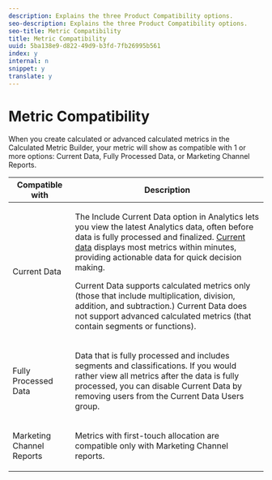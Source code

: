 ```yaml
---
description: Explains the three Product Compatibility options.
seo-description: Explains the three Product Compatibility options.
seo-title: Metric Compatibility
title: Metric Compatibility
uuid: 5ba138e9-d822-49d9-b3fd-7fb26995b561
index: y
internal: n
snippet: y
translate: y
---
```


# Metric Compatibility

When you create calculated or advanced calculated metrics in the Calculated Metric Builder, your metric will show as compatible with 1 or more options: Current Data, Fully Processed Data, or Marketing Channel Reports. 

<table id="table_DF7F6D55467B4B76AC34026465D44F7A"> 
 <thead> 
  <tr> 
   <th colname="col1" class="entry"> Compatible with </th> 
   <th colname="col2" class="entry"> Description </th> 
  </tr>
 </thead>
 <tbody> 
  <tr> 
   <td colname="col1"> Current Data </td> 
   <td colname="col2"> <p>The Include Current Data option in Analytics lets you view the latest Analytics data, often before data is fully processed and finalized. <a href="https://marketing.adobe.com/resources/help/en_US/reference/data_latency.html" format="https" scope="external"> Current data</a> displays most metrics within minutes, providing actionable data for quick decision making. </p> <p>Current Data supports calculated metrics only (those that include multiplication, division, addition, and subtraction.) Current Data does not support advanced calculated metrics (that contain segments or functions). </p> </td> 
  </tr> 
  <tr> 
   <td colname="col1"> Fully Processed Data </td> 
   <td colname="col2"> <p>Data that is fully processed and includes segments and classifications. If you would rather view all metrics after the data is fully processed, you can disable Current Data by removing users from the Current Data Users group. </p> </td> 
  </tr> 
  <tr> 
   <td colname="col1"> Marketing Channel Reports </td> 
   <td colname="col2"> <p>Metrics with first-touch allocation are compatible only with Marketing Channel reports. </p> </td> 
  </tr> 
 </tbody> 
</table>


